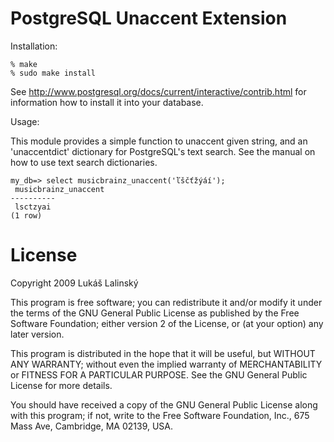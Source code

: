 PostgreSQL Unaccent Extension
=============================

Installation:

    % make
    % sudo make install

See http://www.postgresql.org/docs/current/interactive/contrib.html for
information how to install it into your database.

Usage:

This module provides a simple function to unaccent given string, and an
'unaccentdict' dictionary for PostgreSQL's text search. See the manual
on how to use text search dictionaries.

    my_db=> select musicbrainz_unaccent('ľščťžýáí');
     musicbrainz_unaccent
    ----------
     lsctzyai
    (1 row)


License
=======

Copyright 2009  Lukáš Lalinský

This program is free software; you can redistribute it and/or modify
it under the terms of the GNU General Public License as published by
the Free Software Foundation; either version 2 of the License, or
(at your option) any later version.

This program is distributed in the hope that it will be useful,
but WITHOUT ANY WARRANTY; without even the implied warranty of
MERCHANTABILITY or FITNESS FOR A PARTICULAR PURPOSE.  See the
GNU General Public License for more details.

You should have received a copy of the GNU General Public License
along with this program; if not, write to the Free Software
Foundation, Inc., 675 Mass Ave, Cambridge, MA 02139, USA.
